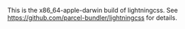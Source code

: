 This is the x86_64-apple-darwin build of lightningcss. See https://github.com/parcel-bundler/lightningcss for details.